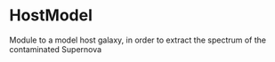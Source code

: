 # HostModel
Module to a model host galaxy, in order to extract the spectrum of the contaminated Supernova

